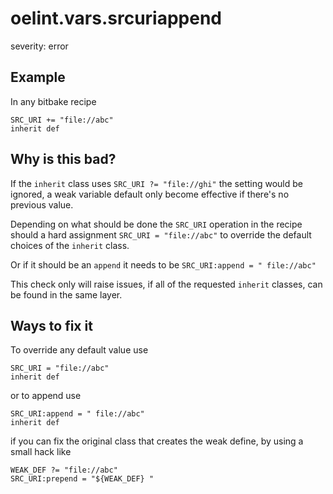 # oelint.vars.srcuriappend

severity: error

## Example

In any bitbake recipe

```
SRC_URI += "file://abc"
inherit def
```

## Why is this bad?

If the ``inherit`` class uses ``SRC_URI ?= "file://ghi"`` the setting would be ignored, a weak variable default only become
effective if there's no previous value.

Depending on what should be done the ``SRC_URI`` operation in the recipe should a
hard assignment ``SRC_URI = "file://abc"`` to override the default choices of the ``inherit`` class.

Or if it should be an ``append`` it needs to be ``SRC_URI:append = " file://abc"``

This check only will raise issues, if all of the requested `inherit` classes,
can be found in the same layer.

## Ways to fix it

To override any default value use

```
SRC_URI = "file://abc"
inherit def
```

or to append use

```
SRC_URI:append = " file://abc"
inherit def
```

if you can fix the original class that creates the weak define,
by using a small hack like

```
WEAK_DEF ?= "file://abc"
SRC_URI:prepend = "${WEAK_DEF} "
```
